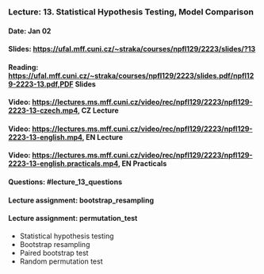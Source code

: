 ### Lecture: 13. Statistical Hypothesis Testing, Model Comparison
#### Date: Jan 02
#### Slides: https://ufal.mff.cuni.cz/~straka/courses/npfl129/2223/slides/?13
#### Reading: https://ufal.mff.cuni.cz/~straka/courses/npfl129/2223/slides.pdf/npfl129-2223-13.pdf,PDF Slides
#### Video: https://lectures.ms.mff.cuni.cz/video/rec/npfl129/2223/npfl129-2223-13-czech.mp4, CZ Lecture
#### Video: https://lectures.ms.mff.cuni.cz/video/rec/npfl129/2223/npfl129-2223-13-english.mp4, EN Lecture
#### Video: https://lectures.ms.mff.cuni.cz/video/rec/npfl129/2223/npfl129-2223-13-english.practicals.mp4, EN Practicals
#### Questions: #lecture_13_questions
#### Lecture assignment: bootstrap_resampling
#### Lecture assignment: permutation_test

- Statistical hypothesis testing
- Bootstrap resampling
- Paired bootstrap test
- Random permutation test
